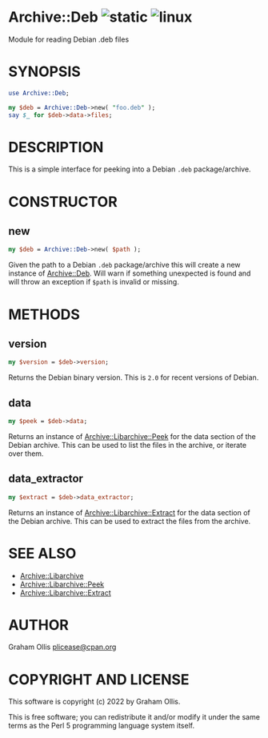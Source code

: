 # Archive::Deb ![static](https://github.com/uperl/Archive-Deb/workflows/static/badge.svg) ![linux](https://github.com/uperl/Archive-Deb/workflows/linux/badge.svg)

Module for reading Debian .deb files

# SYNOPSIS

```perl
use Archive::Deb;

my $deb = Archive::Deb->new( "foo.deb" );
say $_ for $deb->data->files;
```

# DESCRIPTION

This is a simple interface for peeking into a Debian `.deb` package/archive.

# CONSTRUCTOR

## new

```perl
my $deb = Archive::Deb->new( $path );
```

Given the path to a Debian `.deb` package/archive this will create a new
instance of [Archive::Deb](https://metacpan.org/pod/Archive::Deb).  Will warn if something unexpected is found
and will throw an exception if `$path` is invalid or missing.

# METHODS

## version

```perl
my $version = $deb->version;
```

Returns the Debian binary version.  This is `2.0` for recent versions of
Debian.

## data

```perl
my $peek = $deb->data;
```

Returns an instance of [Archive::Libarchive::Peek](https://metacpan.org/pod/Archive::Libarchive::Peek) for the data section of
the Debian archive.  This can be used to list the files in the archive,
or iterate over them.

## data\_extractor

```perl
my $extract = $deb->data_extractor;
```

Returns an instance of [Archive::Libarchive::Extract](https://metacpan.org/pod/Archive::Libarchive::Extract) for the data section
of the Debian archive.  This can be used to extract the files from the
archive.

# SEE ALSO

- [Archive::Libarchive](https://metacpan.org/pod/Archive::Libarchive)
- [Archive::Libarchive::Peek](https://metacpan.org/pod/Archive::Libarchive::Peek)
- [Archive::Libarchive::Extract](https://metacpan.org/pod/Archive::Libarchive::Extract)

# AUTHOR

Graham Ollis <plicease@cpan.org>

# COPYRIGHT AND LICENSE

This software is copyright (c) 2022 by Graham Ollis.

This is free software; you can redistribute it and/or modify it under
the same terms as the Perl 5 programming language system itself.
